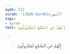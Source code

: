 ```yaml
---
ayah: 212
surah: '[[026-Surah|سورة]]'
tags:
- quran
text: إِنَّهُمْ عَنِ السَّمْعِ لَمَعْزُولُونَ

---
```

> إِنَّهُمْ عَنِ السَّمْعِ لَمَعْزُولُونَ
